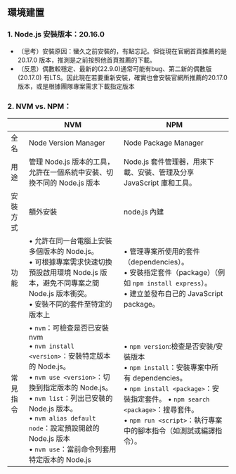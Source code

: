 ## 環境建置
### 1. Node.js 安裝版本：20.16.0
   - （思考）安裝原因：蠻久之前安裝的，有點忘記。但從現在官網首頁推薦的是 20.17.0 版本，推測是之前按照他首頁推薦的下載。
   - （反思）偶數較穩定、最新的(22.9.0)通常可能有bug、第二新的偶數版(20.17.0) 有LTS。因此現在若要重新安裝，確實也會安裝官網所推薦的20.17.0版本，或是根據團隊專案需求下載指定版本
### 2. NVM vs. NPM：

  |  | NVM | NPM |
  |-----|-----|------|
  | 全名 | Node Version Manager | Node Package Manager|
  | 用途 | 管理 Node.js 版本的工具，允許在一個系統中安裝、切換不同的 Node.js 版本 | Node.js 套件管理器，用來下載、安裝、管理及分享 JavaScript 庫和工具。 |
  | 安裝方式 | 額外安裝 | node.js 內建 |
  | 功能 | &#8226; 允許在同一台電腦上安裝多個版本的 Node.js。 <br> &#8226; 可根據專案需求快速切換預設啟用環境 Node.js 版本，避免不同專案之間 Node.js 版本衝突。 <br> &#8226; 安裝不同的套件至特定的版本上 | &#8226; 管理專案所使用的套件（dependencies）。 <br> &#8226; 安裝指定套件（package）（例如 `npm install express`）。 <br> &#8226; 建立並發布自己的 JavaScript package。 |
  | 常見指令 | &#8226; `nvm`：可檢查是否已安裝nvm <br> &#8226; `nvm install <version>`：安裝特定版本的 Node.js。 <br> &#8226; `nvm use <version>`：切換到指定版本的 Node.js。<br> &#8226; `nvm list`：列出已安裝的 Node.js 版本。 <br> &#8226; `nvm alias default node`：設定預設開啟的 Node.js 版本 <br> &#8226; `nvm use`：當前命令列套用特定版本的 Node.js| &#8226; `npm version`:檢查是否安裝/安裝版本 <br> &#8226; `npm install`：安裝專案中所有 dependencies。 <br> &#8226; `npm install <package>`：安裝指定套件。 &#8226; `npm search <package>`：搜尋套件。 <br> &#8226; `npm run <script>`：執行專案中的腳本指令（如測試或編譯指令）。<br>  |

